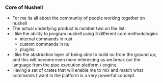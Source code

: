 
### Core of Nushell

* For me its all about the community of people working together on nushell
* The actual underlying product is number two on the list
* I like the ability to program nushell using 3 different core methodologies
    * internal commands in rust
    * custom commands in nu
    * plugins
* I like the abstraction layer of being able to build nu from the ground up;
and this will become even more interesting as we break out the language from the
pipe execution platform / engine.
* Having a set of crates that will enable me to mix and match what commands I want in the platform is a very powerful concept. 